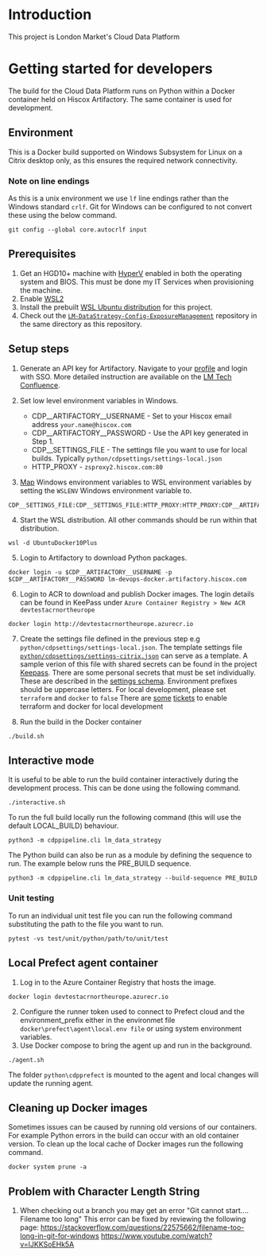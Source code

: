 # Introduction
This project is London Market's Cloud Data Platform

# Getting started for developers
The build for the Cloud Data Platform runs on Python within a Docker container held on Hiscox Artifactory. The same container is used for development.
## Environment
This is a Docker build supported on Windows Subsystem for Linux on a Citrix desktop only, as this ensures the required network connectivity.

### Note on line endings
As this is a unix environment we use `lf` line endings rather than the Windows standard `crlf`. Git for Windows can be configured to not convert these using the below command.
```
git config --global core.autocrlf input
```

## Prerequisites
1. Get an HGD10+ machine with [HyperV](https://docs.microsoft.com/en-us/virtualization/hyper-v-on-windows/quick-start/enable-hyper-v) enabled in both the operating system and BIOS. This must be done my IT Services when provisioning the machine.
2. Enable [WSL2](https://docs.microsoft.com/en-us/windows/wsl/install-win10)
3. Install the prebuilt [WSL Ubuntu distribution](https://hiscox.atlassian.net/wiki/spaces/LTT/pages/3456959475/DAT-ENG+-+Run+docker+using+Ubuntu+WSL2+within+Citrix#Using-the-prebuilt-WSL-Ubuntu-20.04-distribution-(docker-already-installed)) for this project.
4. Check out the [`LM-DataStrategy-Config-ExposureManagement`](https://hiscoxinsurance.visualstudio.com/LM-DataStrategy/_git/LM-DataStrategy-Config-ExposureManagement) repository in the same directory as this repository.

## Setup steps
1. Generate an API key for Artifactory.
Navigate to your [profile](https://artifactory.hiscox.com/artifactory/webapp/#/profile) and login with SSO. More detailed instruction are available on the [LM Tech Confluence](https://hiscox.atlassian.net/wiki/spaces/LTT/pages/1655376132/Artifactory#How-to-Configure-your-user-API-Key-for-use-in-Artifactory).


2. Set low level environment variables in Windows.
   * CDP__ARTIFACTORY__USERNAME - Set to your Hiscox email address `your.name@hiscox.com`
   * CDP__ARTIFACTORY__PASSWORD - Use the API key generated in Step 1.
   * CDP__SETTINGS_FILE - The settings file you want to use for local builds. Typically `python/cdpsettings/settings-local.json`
   * HTTP_PROXY - `zsproxy2.hiscox.com:80`

3. [Map](https://devblogs.microsoft.com/commandline/share-environment-vars-between-wsl-and-windows/) Windows environment variables to WSL environment variables by setting the `WSLENV` Windows environment variable to.
```
CDP__SETTINGS_FILE:CDP__SETTINGS_FILE:HTTP_PROXY:HTTP_PROXY:CDP__ARTIFACTORY__USERNAME:CDP__ARTIFACTORY__USERNAME:CDP__ARTIFACTORY__PASSWORD:CDP__ARTIFACTORY__PASSWORD:
```

4. Start the WSL distribution. All other commands should be run within that distribution.
```
wsl -d UbuntuDocker10Plus
```

5. Login to Artifactory to download Python packages.
```
docker login -u $CDP__ARTIFACTORY__USERNAME -p $CDP__ARTIFACTORY__PASSWORD lm-devops-docker.artifactory.hiscox.com
```

6.	Login to ACR to download and publish Docker images. The login details can be found in KeePass under `Azure Container Registry > New ACR devtestacrnortheurope`
```
docker login http://devtestacrnortheurope.azurecr.io
```

7. Create  the settings file defined in the previous step e.g `python/cdpsettings/settings-local.json`. The template settings file [`python/cdpsettings/settings-citrix.json`](https://hiscoxinsurance.visualstudio.com/LM-DataStrategy/_git/LM-DataStrategy?path=/python/cdpsettings/settings-citrix.json) can serve as a template. A sample verion of this file with shared secrets can be found in the project [Keepass](https://hiscox.sharepoint.com/:u:/r/sites/LMSquads/Shared%20Documents/Data%20Strategy/CDP.kdbx?csf=1&web=1&e=AJH9sI). There are some personal secrets that must be set individually. These are described in the [settings schema](https://hiscoxinsurance.visualstudio.com/LM-DataStrategy/_git/LM-DataStrategy?path=/test/unit/python/cdpsettings/settings_schema.json). Environment prefixes should be uppercase letters.
For local development, please set `terraform` and `docker` to `false`
There are [some](https://hiscox.atlassian.net/browse/LMDSI-1386) [tickets](https://hiscox.atlassian.net/browse/LMDSI-1261) to enable terraform and docker for local development

8. Run the build in the Docker container
```
./build.sh
```

## Interactive mode
It is useful to be able to run the build container interactively during the development process. This can be done using the following command.
```
./interactive.sh
```
To run the full build locally run the following command (this will use the default LOCAL_BUILD) behaviour.
```
python3 -m cdppipeline.cli lm_data_strategy
```
The Python build can also be run as a module by defining the sequence to run. The example below runs the PRE_BUILD sequence.
```
python3 -m cdppipeline.cli lm_data_strategy --build-sequence PRE_BUILD
```
### Unit testing
To run an individual unit test file you can run the following command substituting the path to the file you want to run.
```
pytest -vs test/unit/python/path/to/unit/test
```

## Local Prefect agent container
1. Log in to the Azure Container Registry that hosts the image.
```
docker login devtestacrnortheurope.azurecr.io
```
2. Configure the runner token used to connect to Prefect cloud and the environment_prefix either in the environmet file `docker\prefect\agent\local.env file` or using system environment variables.
3. Use Docker compose to bring the agent up and run in the background.
```
./agent.sh
```
The folder `python\cdpprefect` is mounted to the agent and local changes will update the running agent.

## Cleaning up Docker images
Sometimes issues can be caused by running old versions of our containers. For example Python errors in the build can occur with an old container version. To clean up the local cache of Docker images run the following command.
```
docker system prune -a
```

## Problem with Character Length String

1. When checking out a branch you may get an error "Git cannot start.... Filename too long"
This error can be fixed by reviewing the following page:
https://stackoverflow.com/questions/22575662/filename-too-long-in-git-for-windows
https://www.youtube.com/watch?v=lJKKSoEHk5A


